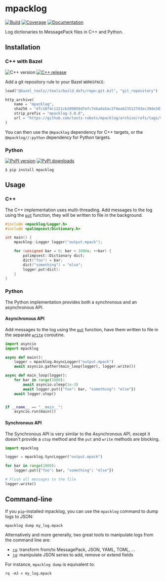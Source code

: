 # mpacklog

[![Build](https://img.shields.io/github/actions/workflow/status/tasts-robots/mpacklog/bazel.yml?branch=main)](https://github.com/tasts-robots/mpacklog/actions)
[![Coverage](https://coveralls.io/repos/github/tasts-robots/mpacklog/badge.svg?branch=main)](https://coveralls.io/github/tasts-robots/mpacklog?branch=main)
[![Documentation](https://img.shields.io/badge/docs-online-brightgreen?logo=read-the-docs&style=flat)](https://scaron.info/doc/mpacklog/)

Log dictionaries to MessagePack files in C++ and Python.

## Installation

### C++ with Bazel

![C++ version](https://img.shields.io/badge/C++-17/20-blue.svg?style=flat)
[![C++ release](https://img.shields.io/github/v/release/tasts-robots/mpacklog.svg?sort=semver)](https://github.com/tasts-robots/mpacklog/releases)

Add a git repository rule to your Bazel ``WORKSPACE``:

```python
load("@bazel_tools//tools/build_defs/repo:git.bzl", "git_repository")

http_archive(
    name = "mpacklog",
    sha256 = "dfc16f4c1221cb209856d7efc7ebada5ac2f4ea6235127d3ec39de3d3c414a93",
    strip_prefix = "mpacklog-3.0.0",
    url = "https://github.com/tasts-robots/mpacklog/archive/refs/tags/v3.0.0.tar.gz",
)
```

You can then use the ``@mpacklog`` dependency for C++ targets, or the
``@mpacklog//:python`` dependency for Python targets.

### Python

[![PyPI version](https://img.shields.io/pypi/v/mpacklog)](https://pypi.org/project/mpacklog/)
[![PyPI downloads](https://static.pepy.tech/badge/mpacklog)](https://pepy.tech/project/mpacklog)

```console
$ pip install mpacklog
```

## Usage

### C++

The C++ implementation uses multi-threading. Add messages to the log using the [`put`](https://scaron.info/doc/mpacklog/classmpacklog_1_1Logger.html#af0c278a990b1275b306e89013bb1fac6) function, they will be written to file in the background.

```cpp
#include <mpacklog/Logger.h>
#include <palimpsest/Dictionary.h>

int main() {
    mpacklog::Logger logger("output.mpack");

    for (unsigned bar = 0; bar < 1000u; ++bar) {
        palimpsest::Dictionary dict;
        dict("foo") = bar;
        dict("something") = "else";
        logger.put(dict):
    }
}
```

### Python

The Python implementation provides both a synchronous and an asynchronous API. 

#### Asynchronous API
Add messages to the log using the [`put`](https://scaron.info/doc/mpacklog/classmpacklog_1_1mpacklog_1_1python_1_1logger_1_1Logger.html#aa0f928ac07280acd132627d8545a7e18) function, have them written to file in the separate [`write`](https://scaron.info/doc/mpacklog/classmpacklog_1_1mpacklog_1_1python_1_1logger_1_1Logger.html#acbea9c05c465423efc3f38a25ed699d2) coroutine.

```python
import asyncio
import mpacklog

async def main():
    logger = mpacklog.AsyncLogger("output.mpack")
    await asyncio.gather(main_loop(logger), logger.write())

async def main_loop(logger):
    for bar in range(1000):
        await asyncio.sleep(1e-3)
        await logger.put({"foo": bar, "something": "else"})
    await logger.stop()


if __name__ == "__main__":
    asyncio.run(main())
```

#### Synchronous API
The Synchronous API is very similar to the Asynchronous API, except it doesn't provide a ``stop`` method and the 
``put`` and ``write`` methods are blocking.

```python
import mpacklog

logger = mpacklog.SyncLogger("output.mpack")

for bar in range(1000):
    logger.put({"foo": bar, "something": "else"})

# Flush all messages to the file
logger.write()

```

## Command-line

If you ``pip``-installed mpacklog, you can use the ``mpacklog`` command to dump logs to JSON:

```console
mpacklog dump my_log.mpack
```

Alternatively and more generally, two great tools to manipulate logs from the command line are:

* [`rq`](https://github.com/dflemstr/rq): transform from/to MessagePack, JSON, YAML, TOML, ...
* [`jq`](https://github.com/stedolan/jq): manipulate JSON series to add, remove or extend fields

For instance, ``mpacklog dump`` is equivalent to:

```console
rq -mJ < my_log.mpack
```

